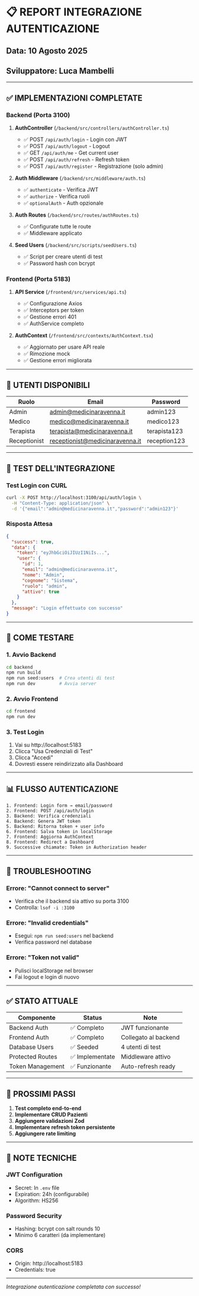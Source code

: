 # 📋 REPORT INTEGRAZIONE AUTENTICAZIONE
## Data: 10 Agosto 2025
## Sviluppatore: Luca Mambelli

---

## ✅ IMPLEMENTAZIONI COMPLETATE

### Backend (Porta 3100)
1. **AuthController** (`/backend/src/controllers/authController.ts`)
   - ✅ POST `/api/auth/login` - Login con JWT
   - ✅ POST `/api/auth/logout` - Logout
   - ✅ GET `/api/auth/me` - Get current user
   - ✅ POST `/api/auth/refresh` - Refresh token
   - ✅ POST `/api/auth/register` - Registrazione (solo admin)

2. **Auth Middleware** (`/backend/src/middleware/auth.ts`)
   - ✅ `authenticate` - Verifica JWT
   - ✅ `authorize` - Verifica ruoli
   - ✅ `optionalAuth` - Auth opzionale

3. **Auth Routes** (`/backend/src/routes/authRoutes.ts`)
   - ✅ Configurate tutte le route
   - ✅ Middleware applicato

4. **Seed Users** (`/backend/src/scripts/seedUsers.ts`)
   - ✅ Script per creare utenti di test
   - ✅ Password hash con bcrypt

### Frontend (Porta 5183)
1. **API Service** (`/frontend/src/services/api.ts`)
   - ✅ Configurazione Axios
   - ✅ Interceptors per token
   - ✅ Gestione errori 401
   - ✅ AuthService completo

2. **AuthContext** (`/frontend/src/contexts/AuthContext.tsx`)
   - ✅ Aggiornato per usare API reale
   - ✅ Rimozione mock
   - ✅ Gestione errori migliorata

---

## 🔐 UTENTI DISPONIBILI

| Ruolo | Email | Password |
|-------|-------|----------|
| Admin | admin@medicinaravenna.it | admin123 |
| Medico | medico@medicinaravenna.it | medico123 |
| Terapista | terapista@medicinaravenna.it | terapista123 |
| Receptionist | receptionist@medicinaravenna.it | reception123 |

---

## 🧪 TEST DELL'INTEGRAZIONE

### Test Login con CURL
```bash
curl -X POST http://localhost:3100/api/auth/login \
  -H "Content-Type: application/json" \
  -d '{"email":"admin@medicinaravenna.it","password":"admin123"}'
```

### Risposta Attesa
```json
{
  "success": true,
  "data": {
    "token": "eyJhbGciOiJIUzI1NiIs...",
    "user": {
      "id": 1,
      "email": "admin@medicinaravenna.it",
      "nome": "Admin",
      "cognome": "Sistema",
      "ruolo": "admin",
      "attivo": true
    }
  },
  "message": "Login effettuato con successo"
}
```

---

## 🚀 COME TESTARE

### 1. Avvio Backend
```bash
cd backend
npm run build
npm run seed:users  # Crea utenti di test
npm run dev         # Avvia server
```

### 2. Avvio Frontend
```bash
cd frontend
npm run dev
```

### 3. Test Login
1. Vai su http://localhost:5183
2. Clicca "Usa Credenziali di Test"
3. Clicca "Accedi"
4. Dovresti essere reindirizzato alla Dashboard

---

## 📊 FLUSSO AUTENTICAZIONE

```
1. Frontend: Login form → email/password
2. Frontend: POST /api/auth/login
3. Backend: Verifica credenziali
4. Backend: Genera JWT token
5. Backend: Ritorna token + user info
6. Frontend: Salva token in localStorage
7. Frontend: Aggiorna AuthContext
8. Frontend: Redirect a Dashboard
9. Successive chiamate: Token in Authorization header
```

---

## 🔧 TROUBLESHOOTING

### Errore: "Cannot connect to server"
- Verifica che il backend sia attivo su porta 3100
- Controlla: `lsof -i :3100`

### Errore: "Invalid credentials"
- Esegui: `npm run seed:users` nel backend
- Verifica password nel database

### Errore: "Token not valid"
- Pulisci localStorage nel browser
- Fai logout e login di nuovo

---

## ✅ STATO ATTUALE

| Componente | Status | Note |
|------------|--------|------|
| Backend Auth | ✅ Completo | JWT funzionante |
| Frontend Auth | ✅ Completo | Collegato al backend |
| Database Users | ✅ Seeded | 4 utenti di test |
| Protected Routes | ✅ Implementate | Middleware attivo |
| Token Management | ✅ Funzionante | Auto-refresh ready |

---

## 🎯 PROSSIMI PASSI

1. **Test completo end-to-end**
2. **Implementare CRUD Pazienti**
3. **Aggiungere validazioni Zod**
4. **Implementare refresh token persistente**
5. **Aggiungere rate limiting**

---

## 📝 NOTE TECNICHE

### JWT Configuration
- Secret: In `.env` file
- Expiration: 24h (configurabile)
- Algorithm: HS256

### Password Security
- Hashing: bcrypt con salt rounds 10
- Minimo 6 caratteri (da implementare)

### CORS
- Origin: http://localhost:5183
- Credentials: true

---

*Integrazione autenticazione completata con successo!*
